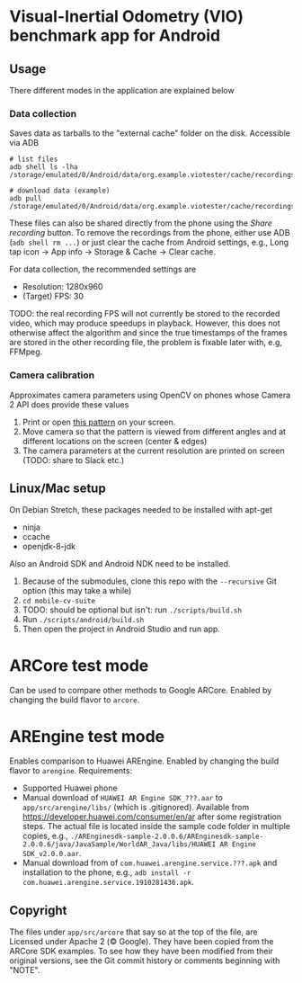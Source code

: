 # Visual-Inertial Odometry (VIO) benchmark app for Android

## Usage

There different modes in the application are explained below

### Data collection

Saves data as tarballs to the "external cache" folder on the disk. Accessible via ADB

    # list files
    adb shell ls -lha /storage/emulated/0/Android/data/org.example.viotester/cache/recordings

    # download data (example)
    adb pull /storage/emulated/0/Android/data/org.example.viotester/cache/recordings/20191031104043.tar

These files can also be shared directly from the phone using the _Share recording_ button.
To remove the recordings from the phone, either use ADB (`adb shell rm ...`)
or just clear the cache from Android settings, e.g.,
Long tap icon -> App info -> Storage & Cache -> Clear cache.

For data collection, the recommended settings are
 * Resolution: 1280x960
 * (Target) FPS: 30

TODO: the real recording FPS will not currently be stored to the recorded video,
which may produce speedups in playback. However, this does not otherwise affect the
algorithm and since the true timestamps of the frames are stored in the other recording file, the
problem is fixable later with, e.g, FFMpeg.

### Camera calibration

Approximates camera parameters using OpenCV on phones whose Camera 2 API does provide these values

 1. Print or open [this pattern](https://raw.githubusercontent.com/opencv/opencv/3.4/doc/acircles_pattern.png) on your screen.
 2. Move camera so that the pattern is viewed from different angles and at different locations on the screen (center & edges)
 3. The camera parameters at the current resolution are printed on screen (TODO: share to Slack etc.)

## Linux/Mac setup

On Debian Stretch, these packages needed to be installed with apt-get

 * ninja
 * ccache
 * openjdk-8-jdk

Also an Android SDK and Android NDK need to be installed.

1. Because of the submodules, clone this repo with the `--recursive` Git option (this may take a while)
2. `cd mobile-cv-suite`
3. TODO: should be optional but isn't: run `./scripts/build.sh`
4. Run `./scripts/android/build.sh`
5. Then open the project in Android Studio and run app.

# ARCore test mode

Can be used to compare other methods to Google ARCore.
Enabled by changing the build flavor to `arcore`.

# AREngine test mode

Enables comparison to Huawei AREngine. Enabled by changing the build flavor to `arengine`.
Requirements:
 * Supported Huawei phone
 * Manual download of `HUAWEI AR Engine SDK_???.aar` to `app/src/arengine/libs/` (which is .gitignored).
   Available from https://developer.huawei.com/consumer/en/ar after some registration steps. The
   actual file is located inside the sample code folder in multiple copies, e.g.,
   `./AREnginesdk-sample-2.0.0.6/AREnginesdk-sample-2.0.0.6/java/JavaSample/WorldAR_Java/libs/HUAWEI AR Engine SDK_v2.0.0.aar`.
 * Manual download from of `com.huawei.arengine.service.???.apk` and installation to the phone,
   e.g., `adb install -r com.huawei.arengine.service.1910281436.apk`.

## Copyright

The files under `app/src/arcore` that say so at the top of the file, are Licensed under Apache 2 (&copy; Google).
They have been copied from the ARCore SDK examples.
To see how they have been modified from their original versions, see the Git commit history or comments beginning with "NOTE".
